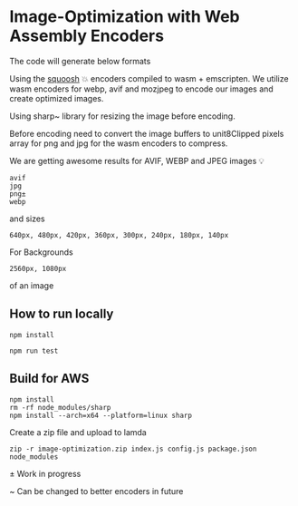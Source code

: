 # Image-Optimization with Web Assembly Encoders

The code will generate below formats

Using the [squoosh](https://github.com/GoogleChromeLabs/squoosh/) 💥 encoders compiled to wasm + emscripten. We utilize wasm encoders for webp, avif and mozjpeg to encode our images and create optimized images.

Using sharp~ library for resizing the image before encoding.

Before encoding need to convert the image buffers to unit8Clipped pixels array for png and jpg for the wasm encoders to compress.

We are getting awesome results for AVIF, WEBP and JPEG images 💡

```
avif
jpg
png±
webp
```

and sizes

```
640px, 480px, 420px, 360px, 300px, 240px, 180px, 140px
```

For Backgrounds

```
2560px, 1080px
```

of an image

## How to run locally

```
npm install

npm run test
```

## Build for AWS

```
npm install
rm -rf node_modules/sharp
npm install --arch=x64 --platform=linux sharp
```

Create a zip file and upload to lamda

```
zip -r image-optimization.zip index.js config.js package.json node_modules
```

± Work in progress

~ Can be changed to better encoders in future
